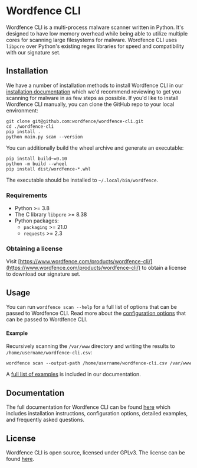 # Wordfence CLI

Wordfence CLI is a multi-process malware scanner written in Python. It's designed to have low memory overhead while being able to utilize multiple cores for scanning large filesystems for malware. Wordfence CLI uses `libpcre` over Python's existing regex libraries for speed and compatibility with our signature set.

## Installation

We have a number of installation methods to install Wordfence CLI in our [installation documentation](docs/Installation.md) which we'd recommend reviewing to get you scanning for malware in as few steps as possible. If you'd like to install Wordfence CLI manually, you can clone the GitHub repo to your local environment:

	git clone git@github.com:wordfence/wordfence-cli.git
	cd ./wordfence-cli
	pip install .
	python main.py scan --version

You can additionally build the wheel archive and generate an executable:
	
	pip install build~=0.10
	python -m build --wheel
	pip install dist/wordfence-*.whl

The executable should be installed to `~/.local/bin/wordfence`.

### Requirements

- Python >= 3.8
- The C library `libpcre` >= 8.38
- Python packages:
	- `packaging` >= 21.0 
	- `requests` >= 2.3

### Obtaining a license

Visit [https://www.wordfence.com/products/wordfence-cli/](https://www.wordfence.com/products/wordfence-cli/) to obtain a license to download our signature set.

## Usage

You can run `wordfence scan --help` for a full list of options that can be passed to Wordfence CLI. Read more about the [configuration options](docs/Configuration.md) that can be passed to Wordfence CLI.

#### Example

Recursively scanning the `/var/www` directory and writing the results to `/home/username/wordfence-cli.csv`:

	wordfence scan --output-path /home/username/wordfence-cli.csv /var/www

A [full list of examples](docs/Examples.md) is included in our documentation.

## Documentation

The full documentation for Wordfence CLI can be found [here](docs/) which includes installation instructions, configuration options, detailed examples, and frequently asked questions.

## License

Wordfence CLI is open source, licensed under GPLv3. The license can be found [here](LICENSE).
